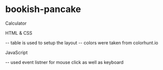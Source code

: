 # bookish-pancake
Calculator 


HTML & CSS

-- table is used to setup the layout
-- colors were taken from colorhunt.io


JavaScript

-- used event listner for mouse click as well as keyboard
